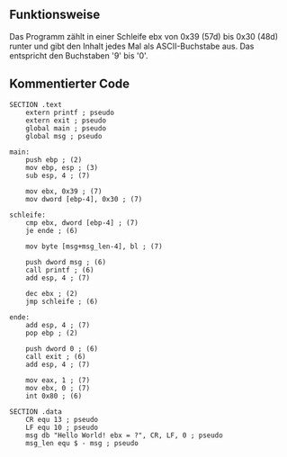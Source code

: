 ## Funktionsweise

Das Programm zählt in einer Schleife ebx von 0x39 (57d) bis 0x30 (48d) runter
und gibt den Inhalt jedes Mal als ASCII-Buchstabe aus. Das entspricht den
Buchstaben '9' bis '0'.

## Kommentierter Code

```
SECTION .text
	extern printf ; pseudo
	extern exit ; pseudo
	global main ; pseudo
	global msg ; pseudo

main:
	push ebp ; (2)
	mov ebp, esp ; (3)
	sub esp, 4 ; (7)

	mov ebx, 0x39 ; (7)
	mov dword [ebp-4], 0x30 ; (7)

schleife:
	cmp ebx, dword [ebp-4] ; (7)
	je ende ; (6)

	mov byte [msg+msg_len-4], bl ; (7)

	push dword msg ; (6)
	call printf ; (6)
	add esp, 4 ; (7)

	dec ebx ; (2)
	jmp schleife ; (6)

ende:
	add esp, 4 ; (7)
	pop ebp ; (2)

	push dword 0 ; (6)
	call exit ; (6)
	add esp, 4 ; (7)

	mov eax, 1 ; (7)
	mov ebx, 0 ; (7)
	int 0x80 ; (6)

SECTION .data
	CR equ 13 ; pseudo
	LF equ 10 ; pseudo
	msg db "Hello World! ebx = ?", CR, LF, 0 ; pseudo
	msg_len equ $ - msg ; pseudo
```
